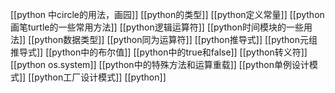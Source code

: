 [[python 中circle的用法，画园]]
[[python的类型]]
[[python定义常量]]
[[python画笔turtle的一些常用方法]]
[[python逻辑运算符]]
[[python时间模块的一些用法]]
[[python数据类型]]
[[python同为运算符]]
[[python推导式]]
[[python元组推导式]]
[[python中的布尔值]]
[[python中的true和false]]
[[python转义符]]
[[python os.system]]
[[python中的特殊方法和运算重载]]
[[python单例设计模式]]
[[python工厂设计模式]]
[[python]]